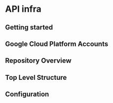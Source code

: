 # API infra

## Getting started

## Google Cloud Platform Accounts

## Repository Overview

## Top Level Structure

## Configuration

